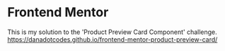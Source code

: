 # Frontend Mentor

This is my solution to the 'Product Preview Card Component' challenge.  
https://danadotcodes.github.io/frontend-mentor-product-preview-card/
